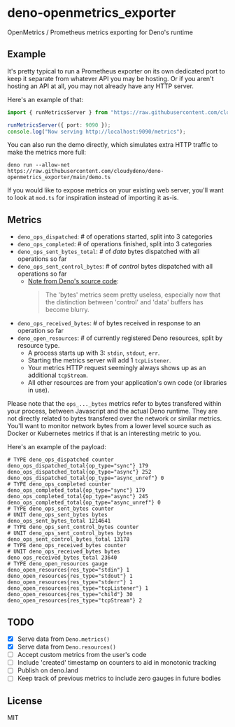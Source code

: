 # deno-openmetrics_exporter
OpenMetrics / Prometheus metrics exporting for Deno's runtime

## Example

It's pretty typical to run a Prometheus exporter on its own dedicated port
to keep it separate from whatever API you may be hosting.
Or if you aren't hosting an API at all, you may not already have any HTTP server.

Here's an example of that:

```typescript
import { runMetricsServer } from "https://raw.githubusercontent.com/cloudydeno/deno-openmetrics_exporter/main/mod.ts";

runMetricsServer({ port: 9090 });
console.log("Now serving http://localhost:9090/metrics");
```

You can also run the demo directly, which simulates extra HTTP traffic to make the metrics more full:

`deno run --allow-net https://raw.githubusercontent.com/cloudydeno/deno-openmetrics_exporter/main/demo.ts`

If you would like to expose metrics on your existing web server,
you'll want to look at `mod.ts` for inspiration instead of importing it as-is.

## Metrics

* `deno_ops_dispatched`: # of operations started, split into 3 categories
* `deno_ops_completed`: # of operations finished, split into 3 categories
* `deno_ops_sent_bytes_total`: # of *data* bytes dispatched with all operations so far
* `deno_ops_sent_control_bytes`: # of *control* bytes dispatched with all operations so far
    * [Note from Deno's source code](bytes_todo_note):
      > The 'bytes' metrics seem pretty useless, especially now that the
      > distinction between 'control' and 'data' buffers has become blurry.
* `deno_ops_received_bytes`: # of bytes received in response to an operation so far
* `deno_open_resources`: # of currently registered Deno resources, split by resource type.
    * A process starts up with 3: `stdin`, `stdout`, `err`.
    * Starting the metrics server will add 1 `tcpListener`.
    * Your metrics HTTP request seemingly always shows up as an additional `tcpStream`.
    * All other resources are from your application's own code (or libraries in use).

Please note that the `ops_..._bytes` metrics refer to bytes transfered within your process,
between Javascript and the actual Deno runtime.
They are not directly related to bytes transfered over the network or similar metrics.
You'll want to monitor network bytes from a lower level source such as Docker or Kubernetes metrics
if that is an interesting metric to you.

Here's an example of the payload:

```
# TYPE deno_ops_dispatched counter
deno_ops_dispatched_total{op_type="sync"} 179
deno_ops_dispatched_total{op_type="async"} 252
deno_ops_dispatched_total{op_type="async_unref"} 0
# TYPE deno_ops_completed counter
deno_ops_completed_total{op_type="sync"} 179
deno_ops_completed_total{op_type="async"} 245
deno_ops_completed_total{op_type="async_unref"} 0
# TYPE deno_ops_sent_bytes counter
# UNIT deno_ops_sent_bytes bytes
deno_ops_sent_bytes_total 1214641
# TYPE deno_ops_sent_control_bytes counter
# UNIT deno_ops_sent_control_bytes bytes
deno_ops_sent_control_bytes_total 13178
# TYPE deno_ops_received_bytes counter
# UNIT deno_ops_received_bytes bytes
deno_ops_received_bytes_total 23640
# TYPE deno_open_resources gauge
deno_open_resources{res_type="stdin"} 1
deno_open_resources{res_type="stdout"} 1
deno_open_resources{res_type="stderr"} 1
deno_open_resources{res_type="tcpListener"} 1
deno_open_resources{res_type="child"} 30
deno_open_resources{res_type="tcpStream"} 2
```

## TODO

* [x] Serve data from `Deno.metrics()`
* [x] Serve data from `Deno.resources()`
* [ ] Accept custom metrics from the user's code
* [ ] Include 'created' timestamp on counters to aid in monotonic tracking
* [ ] Publish on deno.land
* [ ] Keep track of previous metrics to include zero gauges in future bodies

## License

MIT

[bytes_todo_note]: https://github.com/denoland/deno/blob/2b75a1155906613df16bad9d1eb84f3dc0ba571b/runtime/metrics.rs#L84
